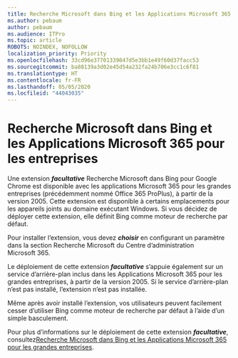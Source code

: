 ```yaml
---
title: Recherche Microsoft dans Bing et les Applications Microsoft 365 pour les entreprises
ms.author: pebaum
author: pebaum
ms.audience: ITPro
ms.topic: article
ROBOTS: NOINDEX, NOFOLLOW
localization_priority: Priority
ms.openlocfilehash: 33cd96e37701339047d5e3bb1e49f60d37facc53
ms.sourcegitcommit: ba88139a3d02e45d54a232fa24b706e3cc1c6f81
ms.translationtype: HT
ms.contentlocale: fr-FR
ms.lasthandoff: 05/05/2020
ms.locfileid: "44043035"
---
```

# <a name="microsoft-search-in-bing-and-microsoft-365-apps-for-enterprise"></a>Recherche Microsoft dans Bing et les Applications Microsoft 365 pour les entreprises

Une extension ***facultative*** Recherche Microsoft dans Bing pour Google Chrome est disponible avec les applications Microsoft 365 pour les grandes entreprises (précédemment nommé Office 365 ProPlus), à partir de la version 2005. Cette extension est disponible à certains emplacements pour les appareils joints au domaine exécutant Windows. Si vous décidez de déployer cette extension, elle définit Bing comme moteur de recherche par défaut.

Pour installer l’extension, vous devez ***choisir*** en configurant un paramètre dans la section Recherche Microsoft du Centre d’administration Microsoft 365.

Le déploiement de cette extension ***facultative*** s’appuie également sur un service d’arrière-plan inclus dans les Applications Microsoft 365 pour les grandes entreprises, à partir de la version 2005. Si le service d’arrière-plan n’est pas installé, l’extension n’est pas installée.

Même après avoir installé l’extension, vos utilisateurs peuvent facilement cesser d’utiliser Bing comme moteur de recherche par défaut à l’aide d’un simple basculement.

Pour plus d’informations sur le déploiement de cette extension ***facultative***, consultez[Recherche Microsoft dans Bing et les Applications Microsoft 365 pour les grandes entreprises](https://docs.microsoft.com/deployoffice/microsoft-search-bing).